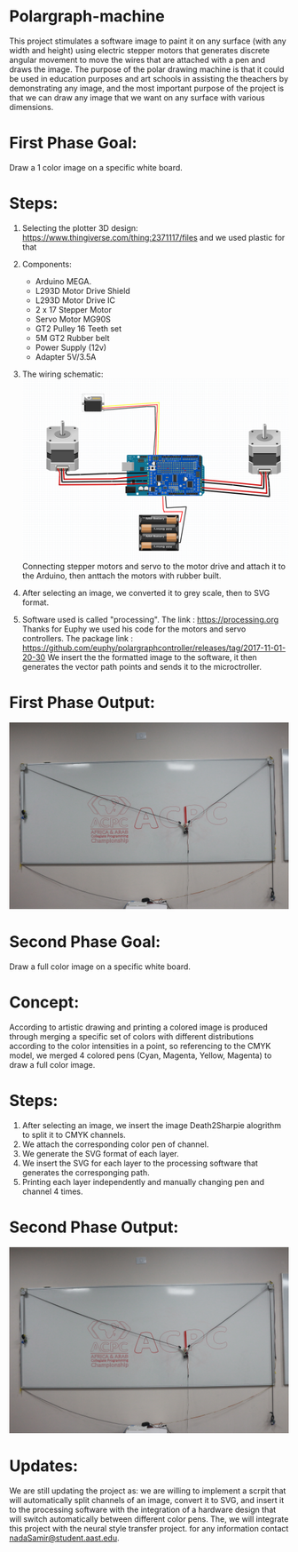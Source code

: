 # Polargraph-machine
This project stimulates a software image to paint it on any surface (with any width and height) using electric stepper motors that generates discrete angular movement to move the wires that are attached with a pen and draws the image.
The purpose of the polar drawing machine is that it could be used in education purposes and art schools in assisting the theachers by demonstrating any image, and the most important purpose of the project is that we can draw any image that we want on any surface with various dimensions.


# First Phase Goal:
Draw a 1 color image on a specific white board.


# Steps:
1. Selecting the plotter 3D design: https://www.thingiverse.com/thing:2371117/files and we used plastic for that

2. Components:
    - Arduino MEGA.
    - L293D Motor Drive Shield
    - L293D Motor Drive IC
    - 2 x 17 Stepper Motor
    - Servo Motor MG90S
    - GT2 Pulley 16 Teeth set
    - 5M GT2 Rubber belt
    - Power Supply (12v)
    - Adapter 5V/3.5A
    
3. The wiring schematic: ![this is an image](https://github.com/NaNo211/Polargraph-machine/blob/main/Polargraph-scematic.png)
   Connecting stepper motors and servo to the motor drive and attach it to the Arduino, then anttach the motors with rubber built. 
   
5. After selecting an image, we converted it to grey scale, then to SVG format.
   
4. Software used is called "processing". The link : https://processing.org 
    Thanks for Euphy we used his code for the motors and servo controllers. The package link : https://github.com/euphy/polargraphcontroller/releases/tag/2017-11-01-20-30
    We insert the the formatted image to the software, it then generates the vector path points and sends it to the microctroller.


# First Phase Output:
![this is an image](https://github.com/NaNo211/Polargraph-machine/blob/main/Polargraph-machine.JPG)


# Second Phase Goal:
 Draw a full color image on a specific white board.


# Concept:
 According to artistic drawing and printing a colored image is produced through merging a specific set of colors with different distributions according to the color intensities in a point, so referencing to the CMYK model, we merged 4 colored pens (Cyan, Magenta, Yellow, Magenta) to draw a full color image.


# Steps:
1. After selecting an image, we insert the image Death2Sharpie alogrithm to split it to CMYK channels.
2. We attach the corresponding color pen of channel.
3. We generate the SVG format of each layer.
4. We insert the SVG for each layer to the processing software that generates the corresponging path.
5. Printing each layer independently and manually changing pen and channel 4 times.

# Second Phase Output:
![this is an image](https://github.com/NaNo211/Polargraph-machine/blob/main/Polargraph-machine.JPG)


# Updates:
We are still updating the project as:
we are willing to implement a scrpit that will automatically split channels of an image, convert it to SVG, and insert it to the processing software with the integration of a hardware design that will switch automatically between different color pens.
The, we will integrate this project with the neural style transfer project.
for any information contact nadaSamir@student.aast.edu.


